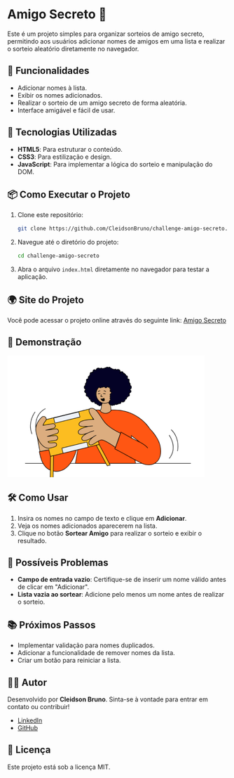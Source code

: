 
# Amigo Secreto 🎉

Este é um projeto simples para organizar sorteios de amigo secreto, permitindo aos usuários adicionar nomes de amigos em uma lista e realizar o sorteio aleatório diretamente no navegador.

## 🧩 Funcionalidades

- Adicionar nomes à lista.
- Exibir os nomes adicionados.
- Realizar o sorteio de um amigo secreto de forma aleatória.
- Interface amigável e fácil de usar.

## 🚀 Tecnologias Utilizadas

- **HTML5**: Para estruturar o conteúdo.
- **CSS3**: Para estilização e design.
- **JavaScript**: Para implementar a lógica do sorteio e manipulação do DOM.

## 📦 Como Executar o Projeto

1. Clone este repositório:
   ```bash
   git clone https://github.com/CleidsonBruno/challenge-amigo-secreto.git
   ```
2. Navegue até o diretório do projeto:
   ```bash
   cd challenge-amigo-secreto
   ```
3. Abra o arquivo `index.html` diretamente no navegador para testar a aplicação.

## 🌍 Site do Projeto

Você pode acessar o projeto online através do seguinte link: [Amigo Secreto](https://cleidsonbruno.github.io/challenge-amigo-secreto/)

## 📸 Demonstração

![Demonstração da Aplicação](assets/amigo-secreto.png)

## 🛠️ Como Usar

1. Insira os nomes no campo de texto e clique em **Adicionar**.
2. Veja os nomes adicionados aparecerem na lista.
3. Clique no botão **Sortear Amigo** para realizar o sorteio e exibir o resultado.

## 🐞 Possíveis Problemas

- **Campo de entrada vazio**: Certifique-se de inserir um nome válido antes de clicar em "Adicionar".
- **Lista vazia ao sortear**: Adicione pelo menos um nome antes de realizar o sorteio.

## 📚 Próximos Passos

- Implementar validação para nomes duplicados.
- Adicionar a funcionalidade de remover nomes da lista.
- Criar um botão para reiniciar a lista.

## 🧑‍💻 Autor

Desenvolvido por **Cleidson Bruno**. Sinta-se à vontade para entrar em contato ou contribuir!

- [LinkedIn](https://br.linkedin.com/in/cleidsonbruno)
- [GitHub](https://github.com/CleidsonBruno)

## 📝 Licença

Este projeto está sob a licença MIT. 
